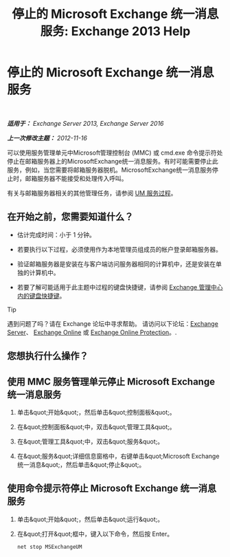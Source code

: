 ﻿---
title: '停止的 Microsoft Exchange 统一消息服务: Exchange 2013 Help'
TOCTitle: 停止的 Microsoft Exchange 统一消息服务
ms:assetid: 64fa5535-8150-45c6-82e6-d2346892a031
ms:mtpsurl: https://technet.microsoft.com/zh-cn/library/Aa998595(v=EXCHG.150)
ms:contentKeyID: 50556591
ms.date: 05/21/2018
mtps_version: v=EXCHG.150
ms.translationtype: MT
---

# 停止的 Microsoft Exchange 统一消息服务

 

_**适用于：** Exchange Server 2013, Exchange Server 2016_

_**上一次修改主题：** 2012-11-16_

可以使用服务管理单元中Microsoft管理控制台 (MMC) 或 cmd.exe 命令提示符处停止在邮箱服务器上的MicrosoftExchange统一消息服务。有时可能需要停止此服务，例如，当您需要将邮箱服务器脱机。MicrosoftExchange统一消息服务停止时，邮箱服务器不能接受和处理传入呼叫。

有关与邮箱服务器相关的其他管理任务，请参阅 [UM 服务过程](um-services-procedures-exchange-2013-help.md)。

## 在开始之前，您需要知道什么？

  - 估计完成时间：小于 1 分钟。

  - 若要执行以下过程，必须使用作为本地管理员组成员的帐户登录邮箱服务器。

  - 验证邮箱服务器是安装在与客户端访问服务器相同的计算机中，还是安装在单独的计算机中。

  - 若要了解可能适用于此主题中过程的键盘快捷键，请参阅 [Exchange 管理中心内的键盘快捷键](keyboard-shortcuts-in-the-exchange-admin-center-exchange-online-protection-help.md)。

> [!TIP]  
> 遇到问题了吗？请在 Exchange 论坛中寻求帮助。 请访问以下论坛：<a href="https://go.microsoft.com/fwlink/p/?linkid=60612">Exchange Server</a>、 <a href="https://go.microsoft.com/fwlink/p/?linkid=267542">Exchange Online</a> 或 <a href="https://go.microsoft.com/fwlink/p/?linkid=285351">Exchange Online Protection</a>。.


## 您想执行什么操作？

## 使用 MMC 服务管理单元停止 Microsoft Exchange 统一消息服务

1.  单击\&quot;开始\&quot;，然后单击\&quot;控制面板\&quot;。

2.  在\&quot;控制面板\&quot;中，双击\&quot;管理工具\&quot;。

3.  在\&quot;管理工具\&quot;中，双击\&quot;服务\&quot;。

4.  在\&quot;服务\&quot;详细信息窗格中，右键单击\&quot;Microsoft Exchange 统一消息\&quot;，然后单击\&quot;停止\&quot;。

## 使用命令提示符停止 Microsoft Exchange 统一消息服务

1.  单击\&quot;开始\&quot;，然后单击\&quot;运行\&quot;。

2.  在\&quot;打开\&quot;框中，键入以下命令，然后按 Enter。
    
        net stop MSExchangeUM

